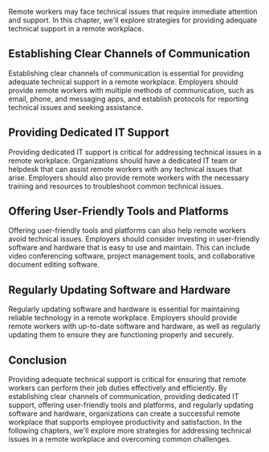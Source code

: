 
Remote workers may face technical issues that require immediate attention and support. In this chapter, we'll explore strategies for providing adequate technical support in a remote workplace.

Establishing Clear Channels of Communication
--------------------------------------------

Establishing clear channels of communication is essential for providing adequate technical support in a remote workplace. Employers should provide remote workers with multiple methods of communication, such as email, phone, and messaging apps, and establish protocols for reporting technical issues and seeking assistance.

Providing Dedicated IT Support
------------------------------

Providing dedicated IT support is critical for addressing technical issues in a remote workplace. Organizations should have a dedicated IT team or helpdesk that can assist remote workers with any technical issues that arise. Employers should also provide remote workers with the necessary training and resources to troubleshoot common technical issues.

Offering User-Friendly Tools and Platforms
------------------------------------------

Offering user-friendly tools and platforms can also help remote workers avoid technical issues. Employers should consider investing in user-friendly software and hardware that is easy to use and maintain. This can include video conferencing software, project management tools, and collaborative document editing software.

Regularly Updating Software and Hardware
----------------------------------------

Regularly updating software and hardware is essential for maintaining reliable technology in a remote workplace. Employers should provide remote workers with up-to-date software and hardware, as well as regularly updating them to ensure they are functioning properly and securely.

Conclusion
----------

Providing adequate technical support is critical for ensuring that remote workers can perform their job duties effectively and efficiently. By establishing clear channels of communication, providing dedicated IT support, offering user-friendly tools and platforms, and regularly updating software and hardware, organizations can create a successful remote workplace that supports employee productivity and satisfaction. In the following chapters, we'll explore more strategies for addressing technical issues in a remote workplace and overcoming common challenges.
